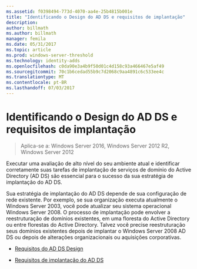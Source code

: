 ```yaml
---
ms.assetid: f0398494-773d-4070-aa4e-25b4815b001e
title: "Identificando o Design do AD DS e requisitos de implantação"
description: 
author: billmath
ms.author: billmath
manager: femila
ms.date: 05/31/2017
ms.topic: article
ms.prod: windows-server-threshold
ms.technology: identity-adds
ms.openlocfilehash: c0da90e3a4b9f50d01c4d158c93a466467e5af49
ms.sourcegitcommit: 70c1b6cedad55b9c7d2068c9aa4891c6c533ee4c
ms.translationtype: MT
ms.contentlocale: pt-BR
ms.lasthandoff: 07/03/2017
---
```

# <a name="identifying-your-ad-ds-design-and-deployment-requirements"></a>Identificando o Design do AD DS e requisitos de implantação

>Aplica-se a: Windows Server 2016, Windows Server 2012 R2, Windows Server 2012

Executar uma avaliação de alto nível do seu ambiente atual e identificar corretamente suas tarefas de implantação de serviços de domínio do Active Directory (AD DS) são essencial para o sucesso da sua estratégia de implantação do AD DS.  
  
Sua estratégia de implantação do AD DS depende de sua configuração de rede existente. Por exemplo, se sua organização executa atualmente o Windows Server 2003, você pode atualizar seu sistema operacional Windows Server 2008. O processo de implantação pode envolver a reestruturação de domínios existentes, em uma floresta do Active Directory ou entre florestas do Active Directory. Talvez você precise reestruturação seus domínios existentes depois de implantar o Windows Server 2008 AD DS ou depois de alterações organizacionais ou aquisições corporativas.  
  
-   [Requisitos do AD DS Design](../../ad-ds/plan/AD-DS-Design-Requirements.md)  
  
-   [Requisitos de implantação do AD DS](../../ad-ds/plan/AD-DS-Deployment-Requirements.md)  
  


